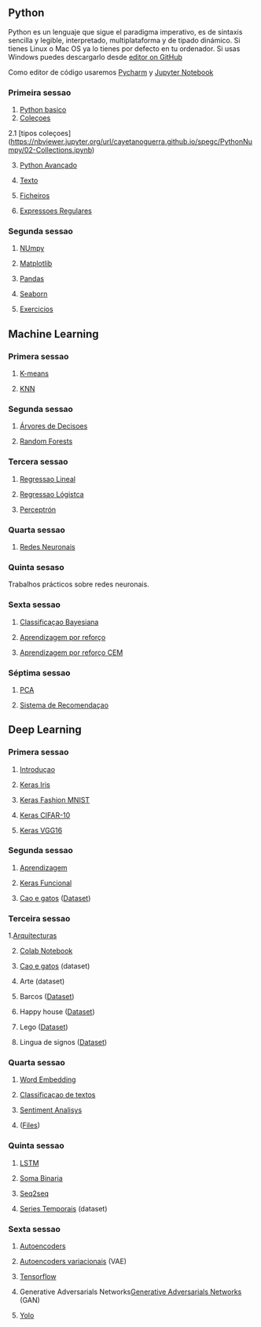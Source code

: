 ## Python

Python es un lenguaje que sigue el paradigma imperativo, es de sintaxis sencilla y legible, interpretado, multiplataforma y de tipado dinámico. Si tienes Linux o Mac OS ya lo tienes por defecto en tu ordenador. Si usas Windows puedes descargarlo desde
[editor on GitHub](https://www.python.org/)

Como editor de código usaremos [Pycharm](https://www.jetbrains.com/pycharm/)
 y [Jupyter Notebook](https://jupyter.org/ )
### Primeira sessao
1. [Python basico]( https://nbviewer.jupyter.org/url/cayetanoguerra.github.io/spegc/PythonNumpy/01-Python-Basics.ipynb)
2. [Coleçoes](https://nbviewer.jupyter.org/url/cayetanoguerra.github.io/spegc/PythonNumpy/02-Collections.ipynb)

2.1 [tipos coleçoes] (https://nbviewer.jupyter.org/url/cayetanoguerra.github.io/spegc/PythonNumpy/02-Collections.ipynb)

3. [Python Avançado](https://nbviewer.jupyter.org/url/cayetanoguerra.github.io/spegc/PythonNumpy/03-Not-so-Basic-Python.ipynb)

4. [Texto](https://nbviewer.jupyter.org/url/cayetanoguerra.github.io/spegc/PythonNumpy/04-Text.ipynb)

5. [Ficheiros](https://nbviewer.jupyter.org/url/cayetanoguerra.github.io/spegc/PythonNumpy/05-Files.ipynb)

6. [Expressoes Regulares](https://nbviewer.jupyter.org/url/cayetanoguerra.github.io/spegc/PythonNumpy/06-Regular-Expressions.ipynb)



### Segunda sessao

1. [NUmpy](https://nbviewer.jupyter.org/url/cayetanoguerra.github.io/spegc/PythonNumpy/07-Numpy.ipynb)

2. [Matplotlib](https://nbviewer.jupyter.org/url/cayetanoguerra.github.io/spegc/PythonNumpy/08-Matplotlib.ipynb)

3. [Pandas](https://nbviewer.jupyter.org/url/cayetanoguerra.github.io/spegc/PythonNumpy/09-Pandas.ipynb)

4. [Seaborn](https://nbviewer.jupyter.org/url/cayetanoguerra.github.io/spegc/PythonNumpy/11-Seaborn.ipynb)

5. [Exercicios](https://nbviewer.jupyter.org/url/cayetanoguerra.github.io/spegc/PythonNumpy/10-Ejercicios.ipynb)


## Machine Learning

### Primera sessao
1. [K-means](https://nbviewer.jupyter.org/url/cayetanoguerra.github.io/spegc/MachineLearning/001-K-Means.ipynb)

2. [KNN](https://nbviewer.jupyter.org/url/cayetanoguerra.github.io/spegc/MachineLearning/003-KNN.ipynb)

### Segunda sessao
1. [Árvores de Decisoes](https://nbviewer.jupyter.org/url/cayetanoguerra.github.io/spegc/MachineLearning/006-Decision-Trees.ipynb)

2. [Random Forests](https://nbviewer.jupyter.org/url/cayetanoguerra.github.io/spegc/MachineLearning/007-Random-Forests.ipynb)


### Tercera sessao
1. [Regressao Lineal](https://nbviewer.jupyter.org/url/cayetanoguerra.github.io/spegc/MachineLearning/004-Linear-regression.ipynb)

2. [Regressao Lógistca](https://nbviewer.jupyter.org/url/cayetanoguerra.github.io/spegc/MachineLearning/005-Logistic-Regression.ipynb)

3. [Perceptrón ](https://nbviewer.jupyter.org/url/cayetanoguerra.github.io/spegc/MachineLearning/008-Perceptron.ipynb)


### Quarta sessao
1. [Redes Neuronais](https://nbviewer.jupyter.org/url/cayetanoguerra.github.io/spegc/MachineLearning/009-Neural-Nets.ipynb)

### Quinta sesaso
Trabalhos prácticos sobre redes neuronais.

### Sexta sessao
1. [Classificaçao Bayesiana](https://nbviewer.jupyter.org/url/cayetanoguerra.github.io/spegc/MachineLearning/011-Bayesian-Classification.ipynb)

2. [Aprendizagem por reforço](https://nbviewer.jupyter.org/url/cayetanoguerra.github.io/spegc/MachineLearning/013-Reinforcement-Learning.ipynb)

3. [Aprendizagem por reforço CEM](https://nbviewer.jupyter.org/url/cayetanoguerra.github.io/spegc/MachineLearning/014-Reinforcement-Learning-CEM.ipynb)

### Séptima sessao
1. [PCA](https://nbviewer.jupyter.org/url/cayetanoguerra.github.io/spegc/MachineLearning/002-PCA.ipynb)

2. [Sistema de Recomendaçao](https://nbviewer.jupyter.org/url/cayetanoguerra.github.io/spegc/MachineLearning/015-Recommender-Systems.ipynb)



## Deep Learning

### Primera sessao
1. [Introduçao](https://nbviewer.jupyter.org/url/cayetanoguerra.github.io/spegc/DeepLearning/Day1/00-Redes-neuronales-convolutivas.ipynb)

2. [Keras Iris](https://nbviewer.jupyter.org/url/cayetanoguerra.github.io/spegc/DeepLearning/Day1/01-Keras-Iris.ipynb)


3. [Keras Fashion MNIST](https://nbviewer.jupyter.org/url/cayetanoguerra.github.io/spegc/DeepLearning/Day1/03-Keras-Fashion.ipynb)

4. [Keras CIFAR-10](https://nbviewer.jupyter.org/url/cayetanoguerra.github.io/spegc/DeepLearning/Day1/04-Keras-CIFAR10.ipynb)


5. [Keras VGG16](https://nbviewer.jupyter.org/url/cayetanoguerra.github.io/spegc/DeepLearning/Day1/05-Keras-VGG16.ipynb)

### Segunda sessao
1. [Aprendizagem](https://nbviewer.jupyter.org/url/cayetanoguerra.github.io/spegc/DeepLearning/Day2/01-Aprendizaje.ipynb)

2. [Keras Funcional](https://nbviewer.jupyter.org/url/cayetanoguerra.github.io/spegc/DeepLearning/Day2/02-Keras-funcional.ipynb)

3. [Cao e gatos](https://nbviewer.jupyter.org/url/cayetanoguerra.github.io/spegc/DeepLearning/Day2/03-Dogs-and-Cats.ipynb) ([Dataset](https://www.dropbox.com/s/c77j38nr5kb76tz/dogs_and_cats.zip?dl=0))



### Terceira sessao
1.[Arquitecturas](https://nbviewer.jupyter.org/url/cayetanoguerra.github.io/spegc/DeepLearning/Day2/04-Arquitecturas.ipynb)

2. [Colab Notebook](https://colab.research.google.com/drive/1ZIb1qQkXi9c0XBO495-fGdPL56IXZ2Uw)

3. [Cao e gatos](https://www.dropbox.com/s/c77j38nr5kb76tz/dogs_and_cats.zip?dl=0) (dataset)

4. Arte (dataset)

5. Barcos ([Dataset](https://www.dropbox.com/s/m7e64hfe0afwfzp/boat-types-recognition.zip?dl=0))

6. Happy house ([Dataset](https://www.dropbox.com/s/s0kt18fa957ycge/happy-house-dataset.zip?dl=0))

7. Lego ([Dataset](https://www.dropbox.com/s/sq3wz6rnxe7lute/lego-brick-images.zip?dl=0))

8. Lingua de signos ([Dataset](https://www.dropbox.com/s/94vhjglhafdms7i/Sign-Language-Digits-Dataset-master.zip?dl=0))


### Quarta sessao
1. [Word Embedding](https://nbviewer.jupyter.org/url/cayetanoguerra.github.io/spegc/DeepLearning/Day4/Word-Embedding.ipynb) 

2. [Classificaçao de textos](https://nbviewer.jupyter.org/url/cayetanoguerra.github.io/spegc/DeepLearning/Day4/Text-Classification.ipynb)

3. [Sentiment Analisys](https://nbviewer.jupyter.org/url/cayetanoguerra.github.io/spegc/DeepLearning/Day4/Sentiment-Analisys.ipynb)

4. ([Files](https://www.dropbox.com/s/rrnn7v1y9bcwbrn/files.zip?dl=0))


### Quinta sessao
1. [LSTM](https://nbviewer.jupyter.org/url/cayetanoguerra.github.io/spegc/DeepLearning/Day5/LSTM.ipynb)

2. [Soma Binaria](https://nbviewer.jupyter.org/url/cayetanoguerra.github.io/spegc/DeepLearning/Day5/Suma-binaria-LSTM.ipynb)

3. [Seq2seq](https://nbviewer.jupyter.org/url/cayetanoguerra.github.io/spegc/DeepLearning/Day5/Suma-decimal-LSTM-seq2seq.ipynb)

4. [Series Temporais](https://nbviewer.jupyter.org/url/cayetanoguerra.github.io/spegc/DeepLearning/Day5/Series-temporales-Keras.ipynb) (dataset)


### Sexta sessao
1. [Autoencoders](https://nbviewer.jupyter.org/url/cayetanoguerra.github.io/spegc/DeepLearning/Day6/Autoencoders.ipynb)

2. [Autoencoders variacionais](https://nbviewer.jupyter.org/url/cayetanoguerra.github.io/spegc/DeepLearning/Day6/Autoencoders-variacionales.ipynb) (VAE)

3. [Tensorflow](https://nbviewer.jupyter.org/url/cayetanoguerra.github.io/spegc/DeepLearning/Day6/Tensorflow.ipynb)

4. Generative Adversarials Networks[Generative Adversarials Networks](https://nbviewer.jupyter.org/url/cayetanoguerra.github.io/spegc/DeepLearning/Day6/GAN.ipynb) (GAN)

5. [Yolo](https://pjreddie.com/darknet/yolo/)



